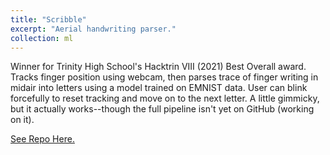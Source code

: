 ```yaml
---
title: "Scribble"
excerpt: "Aerial handwriting parser."
collection: ml
---
```


Winner for Trinity High School's Hacktrin VIII (2021) Best Overall award. Tracks finger position using webcam, then parses trace of finger writing in midair into letters using a model trained on EMNIST data. User can blink forcefully to reset tracking and move on to the next letter. A little gimmicky, but it actually works--though the full pipeline isn't yet on GitHub (working on it).

[See Repo Here.](https://github.com/charlietharas/hacktrin-scribble)